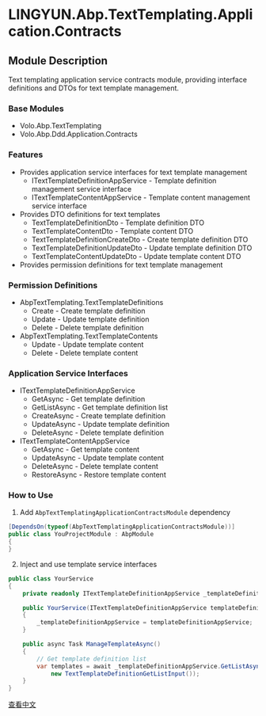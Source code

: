 # LINGYUN.Abp.TextTemplating.Application.Contracts

## Module Description

Text templating application service contracts module, providing interface definitions and DTOs for text template management.

### Base Modules

* Volo.Abp.TextTemplating
* Volo.Abp.Ddd.Application.Contracts

### Features

* Provides application service interfaces for text template management
  * ITextTemplateDefinitionAppService - Template definition management service interface
  * ITextTemplateContentAppService - Template content management service interface
* Provides DTO definitions for text templates
  * TextTemplateDefinitionDto - Template definition DTO
  * TextTemplateContentDto - Template content DTO
  * TextTemplateDefinitionCreateDto - Create template definition DTO
  * TextTemplateDefinitionUpdateDto - Update template definition DTO
  * TextTemplateContentUpdateDto - Update template content DTO
* Provides permission definitions for text template management

### Permission Definitions

* AbpTextTemplating.TextTemplateDefinitions
  * Create - Create template definition
  * Update - Update template definition
  * Delete - Delete template definition
* AbpTextTemplating.TextTemplateContents
  * Update - Update template content
  * Delete - Delete template content

### Application Service Interfaces

* ITextTemplateDefinitionAppService
  * GetAsync - Get template definition
  * GetListAsync - Get template definition list
  * CreateAsync - Create template definition
  * UpdateAsync - Update template definition
  * DeleteAsync - Delete template definition
* ITextTemplateContentAppService
  * GetAsync - Get template content
  * UpdateAsync - Update template content
  * DeleteAsync - Delete template content
  * RestoreAsync - Restore template content

### How to Use

1. Add `AbpTextTemplatingApplicationContractsModule` dependency

```csharp
[DependsOn(typeof(AbpTextTemplatingApplicationContractsModule))]
public class YouProjectModule : AbpModule
{
}
```

2. Inject and use template service interfaces

```csharp
public class YourService
{
    private readonly ITextTemplateDefinitionAppService _templateDefinitionAppService;

    public YourService(ITextTemplateDefinitionAppService templateDefinitionAppService)
    {
        _templateDefinitionAppService = templateDefinitionAppService;
    }

    public async Task ManageTemplateAsync()
    {
        // Get template definition list
        var templates = await _templateDefinitionAppService.GetListAsync(
            new TextTemplateDefinitionGetListInput());
    }
}
```

[查看中文](README.md)
